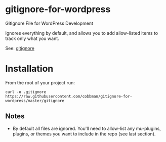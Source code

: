 # gitignore-for-wordpress
GitIgnore File for WordPress Development

Ignores everything by default, and allows you to add allow-listed items to track only what you want.

See: [gitignore](https://github.com/bigwilliam/gitignore-for-wordpress/blob/master/gitignore)

# Installation
From the root of your project run:

```curl -o .gitignore https://raw.githubusercontent.com/cobbman/gitignore-for-wordpress/master/gitignore```

## Notes
* By default all files are ignored.  You'll need to allow-list any mu-plugins, plugins, or themes you want to include in the repo (see last section).
